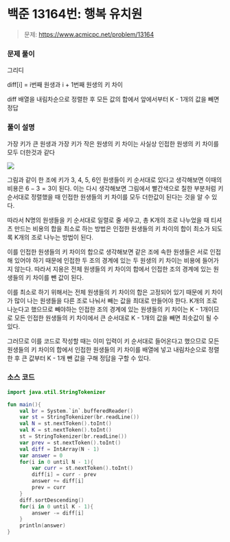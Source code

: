 # 백준 13164번: 행복 유치원

> 문제: https://www.acmicpc.net/problem/13164

### 문제 풀이

그리디

diff[i] = i번째 원생과 i + 1번째 원생의 키 차이

diff 배열을 내림차순으로 정렬한 후 모든 값의 합에서 앞에서부터 K - 1개의 값을 빼면 정답

### 풀이 설명

가장 키가 큰 원생과 가장 키가 작은 원생의 키 차이는 사실상 인접한 원생의 키 차이를 모두 더한것과 같다

![](https://velog.velcdn.com/images/kosdjs/post/236ae461-52e3-48b5-b093-d4ca2493a593/image.png)


그림과 같이 한 조에 키가 3, 4, 5, 6인 원생들이 키 순서대로 있다고 생각해보면 이때의 비용은 $6 - 3 = 3$이 된다. 이는 다시 생각해보면 그림에서 빨간색으로 칠한 부분처럼 키 순서대로 정렬했을 때 인접한 원생들의 키 차이를 모두 더한값이 된다는 것을 알 수 있다.

따라서 N명의 원생들을 키 순서대로 일렬로 줄 세우고, 총 K개의 조로 나누었을 때 티셔츠 만드는 비용의 합을 최소로 하는 방법은 인접한 원생들의 키 차이의 합이 최소가 되도록 K개의 조로 나누는 방법이 된다.

이를 인접한 원생들의 키 차이의 합으로 생각해보면 같은 조에 속한 원생들은 서로 인접해 있어야 하기 때문에 인접한 두 조의 경계에 있는 두 원생의 키 차이는 비용에 들어가지 않는다. 따라서 지용은 전체 원생들의 키 차이의 합에서 인접한 조의 경계에 있는 원생들의 키 차이를 뺀 값이 된다. 

이를 최소로 하기 위해서는 전체 원생들의 키 차이의 합은 고정되어 있기 때문에 키 차이가 많이 나는 원생들을 다른 조로 나눠서 빼는 값을 최대로 만들어야 한다. K개의 조로 나눈다고 했으므로 빼야하는 인접한 조의 경계에 있는 원생들의 키 차이는 K - 1개이므로 모든 인접한 원생들의 키 차이에서 큰 순서대로 K - 1개의 값을 빼면 최솟값이 될 수 있다.

그러므로 이를 코드로 작성할 때는 이미 입력이 키 순서대로 들어온다고 했으므로 모든 원생들의 키 차이의 합에서 인접한 원생들의 키 차이를 배열에 넣고 내림차순으로 정렬한 후 큰 값부터 K - 1개 뺀 값을 구해 정답을 구할 수 있다.

### 소스 코드
```kotlin
import java.util.StringTokenizer

fun main(){
    val br = System.`in`.bufferedReader()
    var st = StringTokenizer(br.readLine())
    val N = st.nextToken().toInt()
    val K = st.nextToken().toInt()
    st = StringTokenizer(br.readLine())
    var prev = st.nextToken().toInt()
    val diff = IntArray(N - 1)
    var answer = 0
    for(i in 0 until N - 1){
        var curr = st.nextToken().toInt()
        diff[i] = curr - prev
        answer += diff[i]
        prev = curr
    }
    diff.sortDescending()
    for(i in 0 until K - 1){
        answer -= diff[i]
    }
    println(answer)
}
```